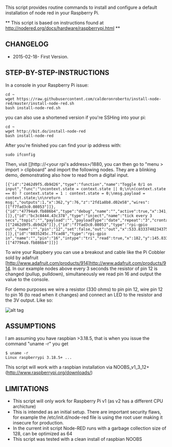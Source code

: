 This script provides routine commands to install and configure a default installation of node red in your Raspberry Pi.

** This script is based on instructions found at http://nodered.org/docs/hardware/raspberrypi.html **

## CHANGELOG
+ 2015-02-18- First Version.
 
## STEP-BY-STEP-INSTRUCTIONS

In a console in your Raspberry Pi issue: 

```
cd ~
wget https://raw.githubusercontent.com/calderonroberto/install-node-red/master/install-node-red.sh
bash install-node-red.sh
```

you can also use a shortened version if you're SSHing into your pi:

```
cd ~
wget http://bit.do/install-node-red
bash install-node-red
```

After you're finished you can find your ip address with: 

```
sudo ifconfig
```

Then, visit []http:://<your rpi's address>/1880, you can then go to "menu > import > clipboard" and import the following nodes. They are a blinking demo, demonstrating also how to read from a digital input.

```
[{"id":"2462d9f5.db9d26","type":"function","name":"Toggle 0/1 on input","func":"\ncontext.state = context.state || 0;\n\n(context.state == 0) ? context.state = 1 : context.state = 0;\nmsg.payload = context.state;\n\nreturn msg;","outputs":1,"x":362,"y":76,"z":"2fd1a8b8.d02e58","wires":[["f7fad3c0.08053"]]},{"id":"47794a9.fb886b4","type":"debug","name":"","active":true,"x":341,"y":146.00002098083496,"z":"2fd1a8b8.d02e58","wires":[]},{"id":"bc3c8444.43c378","type":"inject","name":"tick every 3 secs","topic":"","payload":"","payloadType":"date","repeat":"3","crontab":"","once":false,"x":160,"y":76.00002098083496,"z":"2fd1a8b8.d02e58","wires":[["2462d9f5.db9d26"]]},{"id":"f7fad3c0.08053","type":"rpi-gpio out","name":"","pin":"12","set":false,"out":"out","x":533.8333740234375,"y":75.83333396911621,"z":"2fd1a8b8.d02e58","wires":[]},{"id":"8035245c.7fcad8","type":"rpi-gpio in","name":"","pin":"16","intype":"tri","read":true,"x":182,"y":145.8333339691162,"z":"2fd1a8b8.d02e58","wires":[["47794a9.fb886b4"]]}]
```

To wire your Raspbery you can use a breakout and cable like the Pi Cobbler sold by adafruit [http://www.adafruit.com/products/914]http://www.adafruit.com/products/914. In our example nodes above every 3 seconds the resistor of pin 12 is changed (pullup, pulldown), simultaneously we read pin 16 and output the value to the console. 

For demo purposes we wire a resistor (330 ohms) to pin pin 12, wire pin 12 to pin 16 (to read when it changes) and connect an LED to the resistor and the 3V output. Like so: 

![alt tag](https://raw.github.com/calderonroberto/install-node-red/master/blinkwiring.jpg)


## ASSUMPTIONS

I am assuming you have raspbian >3.18.5, that is when you issue the command "uname -r" you get 

```
$ uname -r
Linux raspberrypi 3.18.5+ ... 
```

This script will work with a raspbian installation via NOOBS_v1_3_12+ (http://www.raspberrypi.org/downloads/)

## LIMITATIONS

 + This script will only work for Raspberry Pi v1 (as v2 has a different CPU archicture)
 + This is intended as an initial setup. There are important security flaws, for example the /etc/init.d/node-red file is using the root user making it insecure for production. 
 + In the current init script Node-RED runs with a garbage collection size of 128, can be optimized as 64
 + This script was tested with a clean install of raspbian NOOBS 


